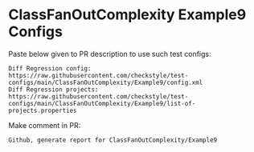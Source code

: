 # ClassFanOutComplexity Example9 Configs
Paste below given to PR description to use such test configs:
```
Diff Regression config: https://raw.githubusercontent.com/checkstyle/test-configs/main/ClassFanOutComplexity/Example9/config.xml
Diff Regression projects: https://raw.githubusercontent.com/checkstyle/test-configs/main/ClassFanOutComplexity/Example9/list-of-projects.properties
```
Make comment in PR:
```
Github, generate report for ClassFanOutComplexity/Example9
```
